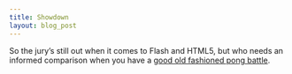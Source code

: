 ```yaml
---
title: Showdown
layout: blog_post
---
```


So the jury’s still out when it comes to Flash and HTML5, but who needs an informed comparison when you have a [good old fashioned pong battle][1].

 [1]: http://labs.codecomputerlove.com/FlashVsHtml5/
